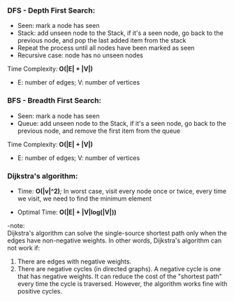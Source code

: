 ### DFS - Depth First Search:
- Seen: mark a node has seen
- Stack: add unseen node to the Stack, if it's a seen node, go back to the previous node, and pop the last added item from the stack
- Repeat the process until all nodes have been marked as seen
- Recursive case: node has no unseen nodes 

Time Complexity:<b> O(|E| + |V|) </b> 
- E: number of edges; V: number of vertices 


### BFS - Breadth First Search:
- Seen: mark a node has seen
- Queue: add unseen node to the Stack, if it's a seen node, go back to the previous node, and remove the first item from the queue

Time Complexity:<b> O(|E| + |V|) </b> 
- E: number of edges; V: number of vertices 


### Dijkstra's algorithm: 
- Time: <b>O(|v|^2)</b>; In worst case, visit every node once or twice, every time we visit, we need to find the minimum element 

- Optimal Time: <b> O(|E| + |V|log(|V|)) </b>

-note: <br>
Dijkstra's algorithm can solve the single-source shortest path only when the edges have non-negative weights. In other words, Dijkstra's algorithm can not work if: <br>
1. There are edges with negative weights.
2. There are negative cycles (in directed graphs). A negative cycle is one that has negative weights. It can reduce the cost of the "shortest path" every time the cycle is traversed. However, the algorithm works fine with positive cycles.